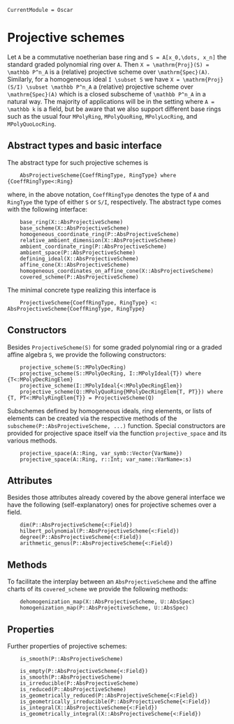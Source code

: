```@meta
CurrentModule = Oscar
```


# Projective schemes

Let ``A`` be a commutative noetherian base ring and
``S = A[x_0,\dots, x_n]`` the standard graded polynomial ring
over ``A``. Then ``X = \mathrm{Proj}(S) = \mathbb P^n_A`` is a
(relative) projective scheme over ``\mathrm{Spec}(A)``.
Similarly, for a homogeneous ideal ``I \subset S`` we have
``X = \mathrm{Proj}(S/I) \subset \mathbb P^n_A`` a (relative)
projective scheme over ``\mathrm{Spec}(A)`` which is a closed
subscheme of ``\mathbb P^n_A`` in a natural way. The majority
of applications will be in the setting where ``A = \mathbb k`` is a
field, but be aware that we also support different base rings
such as the usual four `MPolyRing`, `MPolyQuoRing`, `MPolyLocRing`,
and `MPolyQuoLocRing`.

## Abstract types and basic interface
The abstract type for such projective schemes is
```
    AbsProjectiveScheme{CoeffRingType, RingType} where {CoeffRingType<:Ring}
```
where, in the above notation, `CoeffRingType` denotes the type of `A`
and `RingType` the type of either `S` or `S/I`, respectively.
The abstract type comes with the following interface:
```@docs
    base_ring(X::AbsProjectiveScheme)
    base_scheme(X::AbsProjectiveScheme)
    homogeneous_coordinate_ring(P::AbsProjectiveScheme)
    relative_ambient_dimension(X::AbsProjectiveScheme)
    ambient_coordinate_ring(P::AbsProjectiveScheme)
    ambient_space(P::AbsProjectiveScheme)
    defining_ideal(X::AbsProjectiveScheme)
    affine_cone(X::AbsProjectiveScheme)
    homogeneous_coordinates_on_affine_cone(X::AbsProjectiveScheme)
    covered_scheme(P::AbsProjectiveScheme)
```
The minimal concrete type realizing this interface is
```
    ProjectiveScheme{CoeffRingType, RingType} <: AbsProjectiveScheme{CoeffRingType, RingType}
```


## Constructors

Besides `ProjectiveScheme(S)` for some graded polynomial ring or a graded affine algebra `S`, we
provide the following constructors:
```
    projective_scheme(S::MPolyDecRing)
    projective_scheme(S::MPolyDecRing, I::MPolyIdeal{T}) where {T<:MPolyDecRingElem}
    projective_scheme(I::MPolyIdeal{<:MPolyDecRingElem})
    projective_scheme(Q::MPolyQuoRing{MPolyDecRingElem{T, PT}}) where {T, PT<:MPolyRingElem{T}} = ProjectiveScheme(Q)
```
Subschemes defined by homogeneous ideals, ring elements, or lists of elements can be created
via the respective methods of the `subscheme(P::AbsProjectiveScheme, ...)` function.
Special constructors are provided for projective space itself via the function
`projective_space` and its various methods.
```@docs
    projective_space(A::Ring, var_symb::Vector{VarName})
    projective_space(A::Ring, r::Int; var_name::VarName=:s)
```

## Attributes
Besides those attributes already covered by the above general interface we have the following
(self-explanatory) ones for projective schemes over a field.
```
    dim(P::AbsProjectiveScheme{<:Field})
    hilbert_polynomial(P::AbsProjectiveScheme{<:Field})
    degree(P::AbsProjectiveScheme{<:Field})
    arithmetic_genus(P::AbsProjectiveScheme{<:Field})
```


## Methods

To facilitate the interplay between an `AbsProjectiveScheme` and the affine charts of its
`covered_scheme` we provide the following methods:
```@docs
    dehomogenization_map(X::AbsProjectiveScheme, U::AbsSpec)
    homogenization_map(P::AbsProjectiveScheme, U::AbsSpec)
```

## Properties

Further properties of projective schemes:
```@docs
    is_smooth(P::AbsProjectiveScheme)
```
```
    is_empty(P::AbsProjectiveScheme{<:Field})
    is_smooth(P::AbsProjectiveScheme)
    is_irreducible(P::AbsProjectiveScheme)
    is_reduced(P::AbsProjectiveScheme)
    is_geometrically_reduced(P::AbsProjectiveScheme{<:Field})
    is_geometrically_irreducible(P::AbsProjectiveScheme{<:Field})
    is_integral(X::AbsProjectiveScheme{<:Field})
    is_geometrically_integral(X::AbsProjectiveScheme{<:Field})
```



